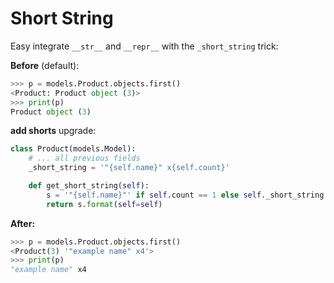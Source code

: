# Short String


Easy integrate `__str__` and `__repr__` with the `_short_string` trick:

**Before** (default):

```py
>>> p = models.Product.objects.first()
<Product: Product object (3)>
>>> print(p)
Product object (3)
```

**add shorts** upgrade:

```py
class Product(models.Model):
    # ... all previous fields
    _short_string = '"{self.name}" x{self.count}'

    def get_short_string(self):
        s = '"{self.name}"' if self.count == 1 else self._short_string
        return s.format(self=self)
```

**After:**

```py
>>> p = models.Product.objects.first()
<Product(3) '"example name" x4'>
>>> print(p)
"example name" x4
```
